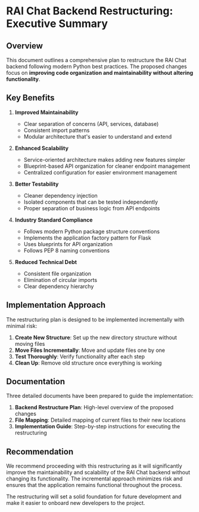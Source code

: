 # RAI Chat Backend Restructuring: Executive Summary

## Overview

This document outlines a comprehensive plan to restructure the RAI Chat backend following modern Python best practices. The proposed changes focus on **improving code organization and maintainability without altering functionality**.

## Key Benefits

1. **Improved Maintainability**
   - Clear separation of concerns (API, services, database)
   - Consistent import patterns
   - Modular architecture that's easier to understand and extend

2. **Enhanced Scalability**
   - Service-oriented architecture makes adding new features simpler
   - Blueprint-based API organization for cleaner endpoint management
   - Centralized configuration for easier environment management

3. **Better Testability**
   - Cleaner dependency injection
   - Isolated components that can be tested independently
   - Proper separation of business logic from API endpoints

4. **Industry Standard Compliance**
   - Follows modern Python package structure conventions
   - Implements the application factory pattern for Flask
   - Uses blueprints for API organization
   - Follows PEP 8 naming conventions

5. **Reduced Technical Debt**
   - Consistent file organization
   - Elimination of circular imports
   - Clear dependency hierarchy

## Implementation Approach

The restructuring plan is designed to be implemented incrementally with minimal risk:

1. **Create New Structure**: Set up the new directory structure without moving files
2. **Move Files Incrementally**: Move and update files one by one
3. **Test Thoroughly**: Verify functionality after each step
4. **Clean Up**: Remove old structure once everything is working

## Documentation

Three detailed documents have been prepared to guide the implementation:

1. **Backend Restructure Plan**: High-level overview of the proposed changes
2. **File Mapping**: Detailed mapping of current files to their new locations
3. **Implementation Guide**: Step-by-step instructions for executing the restructuring

## Recommendation

We recommend proceeding with this restructuring as it will significantly improve the maintainability and scalability of the RAI Chat backend without changing its functionality. The incremental approach minimizes risk and ensures that the application remains functional throughout the process.

The restructuring will set a solid foundation for future development and make it easier to onboard new developers to the project.
